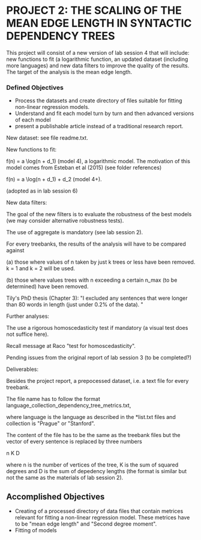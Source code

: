 # PROJECT 2: THE SCALING OF THE MEAN EDGE LENGTH IN SYNTACTIC DEPENDENCY TREES


This project will consist of a new version of lab session 4 that will 
include: new functions to fit 
(a logarithmic function, an updated
dataset (including more languages) and new data filters to improve the
quality of the results.
 The target of the analysis is the mean edge
length.  

### Defined Objectives
* Process the datasets and create directory of files suitable for fitting non-linear regression models.
* Understand and fit each model turn by turn and then advanced versions of each model
* present a publishable article instead of a traditional research report.

New dataset: see file readme.txt. 

New functions to fit:  

   f(n) = a \log(n + d_1) (model 4), a logarithmic model.
 The motivation of this model comes from Esteban et al (2015) (see folder references)
    
   f(n) = a \log(n + d_1) + d_2 (model 4+).

  
 (adopted as in lab session 6) 
   
New data filters: 

   
The goal of the new filters is to evaluate the robustness of the best models (we may consider alternative robustness tests). 

  
 The use of aggregate is mandatory (see lab session 2). 

   For every treebanks, the results of the analysis will have to be compared against 
   
(a) those where values of n taken by just k trees or less have been removed. k = 1 and k = 2 will be used. 
  
 (b) those where values trees with n exceeding a certain n_max (to be determined) have been removed.
   
Tily's PhD thesis (Chapter 3): "I excluded any sentences that were longer than 80 words in length (just under 0.2% of the data).
"
 
Further analyses: 

   The use a rigorous homoscedasticity test if mandatory (a visual test does not suffice here).
  
 Recall message at Raco "test for homoscedasticity". 

  
 Pending issues from the original report of lab session 3 (to be completed?)
 

Deliverables: 

   Besides the project report, a prepocessed dataset, i.e. a text file for every treebank. 
 
  The file name has to follow the format language_collection_dependency_tree_metrics.txt,
  
 where language is the language as described in the *list.txt files and collection is "Prague" or "Stanford". 
   
The content of the file has to be the same as the treebank files
 but the vector of every sentence is  replaced by three numbers 

   n K D
  
   where n is the number of vertices of the tree, 
K is the sum of squared degrees and D is the sum of depedency lengths (the format is similar but not the same as the materials of lab session 2). 


## Accomplished Objectives
* Creating of a processed directory of data files that contain metrices relevant for fitting a non-linear regression model. These metrices have to be "mean edge length" and "Second degree moment". 
* Fitting of models 
